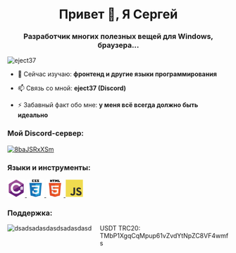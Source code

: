 <h1 align="center">Привет 👋, Я Сергей</h1>
<h3 align="center">Разработчик многих полезных вещей для Windows, браузера...</h3>

<p align="left"> <img src="https://komarev.com/ghpvc/?username=eject37&label=Profile%20views&color=0e75b6&style=flat" alt="eject37" /> </p>

- 🌱 Сейчас изучаю: **фронтенд и другие языки программирования**

- 📫 Связь со мной: **eject37 (Discord)**

- ⚡ Забавный факт обо мне: **у меня всё всегда должно быть идеально**

<h3 align="left">Мой Discord-сервер:</h3>
<p align="left">
<a href="https://discord.gg/8baJSRxXSm" target="blank"><img align="center" src="https://raw.githubusercontent.com/rahuldkjain/github-profile-readme-generator/master/src/images/icons/Social/discord.svg" alt="8baJSRxXSm" height="30" width="40" /></a>
</p>

<h3 align="left">Языки и инструменты:</h3>
<p align="left"> <a href="https://www.w3schools.com/cs/" target="_blank" rel="noreferrer"> <img src="https://raw.githubusercontent.com/devicons/devicon/master/icons/csharp/csharp-original.svg" alt="csharp" width="40" height="40"/> </a> <a href="https://www.w3schools.com/css/" target="_blank" rel="noreferrer"> <img src="https://raw.githubusercontent.com/devicons/devicon/master/icons/css3/css3-original-wordmark.svg" alt="css3" width="40" height="40"/> </a> <a href="https://www.w3.org/html/" target="_blank" rel="noreferrer"> <img src="https://raw.githubusercontent.com/devicons/devicon/master/icons/html5/html5-original-wordmark.svg" alt="html5" width="40" height="40"/> </a> <a href="https://developer.mozilla.org/en-US/docs/Web/JavaScript" target="_blank" rel="noreferrer"> <img src="https://raw.githubusercontent.com/devicons/devicon/master/icons/javascript/javascript-original.svg" alt="javascript" width="40" height="40"/> </a> </p>

<h3 align="left">Поддержка:</h3>
<img align="left" src="https://cdn.buymeacoffee.com/buttons/v2/default-yellow.png" height="50" width="210" alt="dsadsadasdasdsadasdasd" />
<p>USDT TRC20: TMbP1XgqCqMpup61vZvdYtNpZC8VF4wmfs</p><br><br>
